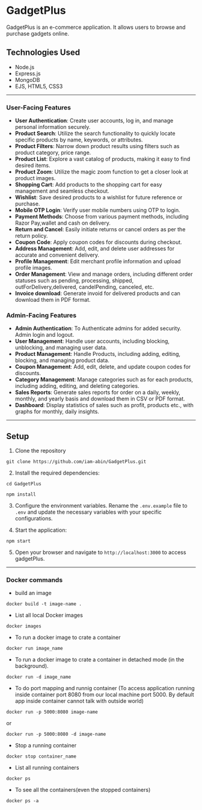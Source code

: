 # GadgetPlus
GadgetPlus is an e-commerce application. It allows users to browse and purchase gadgets online.

## Technologies Used

- Node.js
- Express.js
- MongoDB
- EJS, HTML5, CSS3

---


### User-Facing Features

- **User Authentication**: Create user accounts, log in, and manage personal information securely.
- **Product Search**: Utilize the search functionality to quickly locate specific products by name, keywords, or attributes.
- **Product Filters**: Narrow down product results using filters such as product category, price range.
- **Product List**: Explore a vast catalog of products, making it easy to find desired items.
- **Product Zoom**: Utilize the magic zoom function to get a closer look at product images.
- **Shopping Cart**: Add products to the shopping cart for easy management and seamless checkout.
- **Wishlist**: Save desired products to a wishlist for future reference or purchase.
- **Mobile OTP Login**: Verify user mobile numbers using OTP to login.
- **Payment Methods**: Choose from various payment methods, including Razor Pay,wallet and cash on delivery.
- **Return and Cancel**: Easily initiate returns or cancel orders as per the return policy.
- **Coupon Code**: Apply coupon codes for discounts during checkout.
- **Address Management**: Add, edit, and delete user addresses for accurate and convenient delivery.
- **Profile Management**: Edit merchant profile information and upload profile images.
- **Order Management**: View and manage orders, including different order statuses such as pending, processing, shipped, outForDelivery,delivered, candelPending, canceled, etc.
- **Invoice download**: Generate invoid for delivered products and can download them in PDF format.


### Admin-Facing Features

- **Admin Authentication**: To Authenticate admins for added security. Admin login and logout.
- **User Management**: Handle user accounts, including blocking, unblocking, and managing user data.
- **Product Management**: Handle Products, including adding, editing, blocking, and managing product data.
- **Coupon Management**: Add, edit, delete, and update coupon codes for discounts.
- **Category Management**: Manage categories such as for each products, including adding, editing, and deleting categories.
- **Sales Reports**: Generate sales reports for order on a daily, weekly, monthly, and yearly basis and download them in CSV or PDF format.
- **Dashboard**: Display statistics of sales such as profit, products etc., with graphs for monthly, daily insights.

---

## Setup

1. Clone the repository

```
git clone https://github.com/iam-abin/GadgetPlus.git
```
2. Install the required dependencies:

```
cd GadgetPlus
```
```
npm install
```
3. Configure the environment variables. Rename the `.env.example` file to `.env` and update the necessary variables with your specific configurations.

4. Start the application:

```
npm start
```

5. Open your browser and navigate to `http://localhost:3000` to access gadgetPlus.

---


### Docker commands

- build an image

```
docker build -t image-name .
```

- List all local Docker images
```
docker images
```

- To run a docker image to crate a container
```
docker run image_name
```

- To run a docker image to crate a container in  detached mode (in the background).
```
docker run -d image_name
```

- To do port mapping and runnig container (To access application running inside container port 8080 from 
 our local machine port 5000. By default app inside container cannot talk with outside world)

```
docker run -p 5000:8080 image-name
```
or
```
docker run -p 5000:8080 -d image-name
```

-  Stop a running container
```
docker stop container_name
```

- List all running containers
```
docker ps
```
- To see all the containers(even the stopped containers)
```
docker ps -a
```